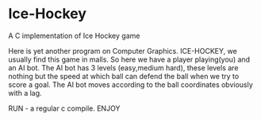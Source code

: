# Ice-Hockey
A C implementation of Ice Hockey game

Here is yet another program on Computer Graphics. ICE-HOCKEY, we usually find this game in malls. So here we have a player playing(you) and an AI bot.
The AI bot has 3 levels (easy,medium hard), these levels are nothing but the speed at which ball can defend the ball when we try to score a goal.
The AI bot moves according to the ball coordinates obviously with a lag.

RUN - 
a regular c compile.
ENJOY

